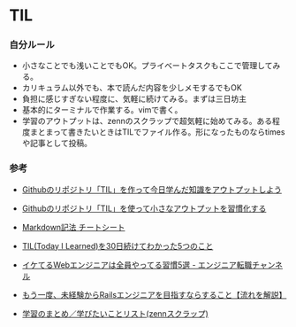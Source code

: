 # TIL

### 自分ルール
- 小さなことでも浅いことでもOK。プライベートタスクもここで管理してみる。
- カリキュラム以外でも、本で読んだ内容を少しメモするでもOK
- 負担に感じすぎない程度に、気軽に続けてみる。まずは三日坊主
- 基本的にターミナルで作業する。vimで書く。
- 学習のアウトプットは、zennのスクラップで超気軽に始めてみる。ある程度まとまって書きたいときはTILでファイル作る。形になったものならtimesや記事として投稿。

### 参考
- [Githubのリポジトリ「TIL」を作って今日学んだ知識をアウトプットしよう](https://www.asobou.co.jp/blog/web/github-til)
- [Githubのリポジトリ「TIL」を使って小さなアウトプットを習慣化する](https://qiita.com/nemui_/items/239335b4ed0c3c797add)
- [Markdown記法 チートシート](https://gist.github.com/mignonstyle/083c9e1651d7734f84c99b8cf49d57fa#file-markdown-cheatsheet-md)
- [TIL(Today I Learned)を30日続けてわかった5つのこと](https://blogs.lisb.direct/entry/2016-03-28-100000)
- [イケてるWebエンジニアは全員やってる習慣5選 - エンジニア転職チャンネル](https://youtu.be/-ZydLzVMBE0?si=Ner8vI0rBv6OJMqd)  

- [もう一度、未経験からRailsエンジニアを目指すならすること【流れを解説】
](https://busitora.com/programming/to-do)
- [学習のまとめ／学びたいことリスト(zennスクラップ)](https://zenn.dev/dai_44/scraps/23a373d4b926de)
